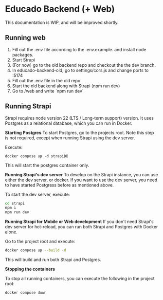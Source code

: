 # Educado Backend (+ Web)

This documentation is WIP, and will be improved shortly.

## Running web

1. Fill out the .env file according to the .env.example. and install node packages.
2. Start Strapi
3. (For now) go to the old backend repo and checkout the the dev branch.
4. In educado-backend-old, go to settings/cors.js and change ports to :5174
5. Fill out the .env file in the old repo
6. Start the old backend along with Strapi (npm run dev)
7. Go to /web and write ´npm run dev´

## Running Strapi

Strapi requires node version 22 (LTS / Long-term support) version. It uses Postgres as a relational database, which you can run in Docker.

**Starting Postgres**
To start Postgres, go to the projects root. Note this step is not required, except when running Strapi using the dev server.

Execute:

`docker compose up -d strapiDB`

This will start the postgres container only.

**Running Strapi's dev server**
To develop on the Strapi instance, you can use either the dev server, or docker. If you want to use the dev server, you need to have started Postgress before as mentioned above.

To start the dev server, execute:

```sh
cd strapi
npm i
npm run dev
```

**Running Strapi for Mobile or Web development**
If you don't need Strapi's dev server for hot-reload, you can run both Strapi and Postgres with Docker alone.

Go to the project root and execute:

```sh
docker compose up --build -d
```

This will build and run both Strapi and Postgres.

**Stopping the containers**

To stop all running containers, you can execute the following in the project root:

```
docker compose down
```
